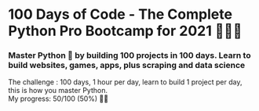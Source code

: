 # 100 Days of Code - The Complete Python Pro Bootcamp for 2021 🐍🐍🐍
### Master Python 🐍 by building 100 projects in 100 days. Learn to build websites, games, apps, plus scraping and data science


The challenge : 100 days, 1 hour per day, learn to build 1 project per day, this is how you master Python.<br>
My progress: 50/100 (50%)   🐍🐍
